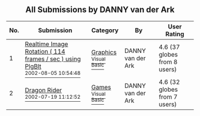 ﻿<div align="center">

## All Submissions by DANNY van der Ark

</div>

No.  | Submission | Category | By   | User Rating
---- | ---------- | -------- | ---- | -----------
1 | [Realtime Image Rotation \( 114 frames / sec \) using PlgBlt<br /><sup>2002-08-05 10:54:48</sup>](https://github.com/Planet-Source-Code/danny-van-der-ark-realtime-image-rotation-114-frames-sec-using-plgblt__1-37640) | [Graphics<br /><sup>Visual Basic</sup>](../ByCategory/graphics__1-46.md) | DANNY van der Ark | 4.6 (37 globes from 8 users)
2 | [Dragon Rider<br /><sup>2002-07-19 11:12:52</sup>](https://github.com/Planet-Source-Code/danny-van-der-ark-dragon-rider__1-37228) | [Games<br /><sup>Visual Basic</sup>](../ByCategory/games__1-38.md) | DANNY van der Ark | 4.6 (32 globes from 7 users)

